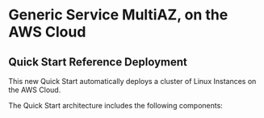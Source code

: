 # Generic Service MultiAZ, on the AWS Cloud
## Quick Start Reference Deployment

This new Quick Start automatically deploys a cluster of Linux Instances on the AWS Cloud. 


The Quick Start architecture includes the following components:
